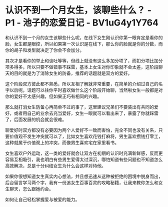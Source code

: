 # 认识不到一个月女生，该聊些什么？ - P1 - 池子的恋爱日记 - BV1uG4y1Y764

和认识不到一个月的女生该聊些什么呢，在线下女生刚认识你第一眼肯定是看你的脸，女生都是眼控，所以如果第一次认识是在线下，那么你的脸就是你的分数，而你的胡子和发型就决定了你会不会加分。

其次才是看你的举止和谈吐等等，但线上就没有这么多加分项了，而扣分项比加分项多得多，所以只要不做错事不踩雷，基本上女生对你印象就不会太差，这阶段聊天的目的就是为了消除女生的防备，推荐的话题就是双方的爱好。

这个阶段双方彼此都不熟悉，所以互相了解就非常重要，在简单的介绍过自己的名字以后呢，话题可以往你平时喜欢做什么这个阶段开始聊，当然啦女生一般都是对你的爱好不太感兴趣，但如果正巧有相同的兴趣。

那么就打消女生防备心再简单不过的事了，这里建议兄弟们不要装出有共同的爱好，或者用自己的业余去充当爱好，女生一眼就可以看出来了，暴露了你就踩雷了，后面发展的机会就会很难。

聊爱好时双方都没有必要因为两个人爱好不一致而害怕，完全不同也没有关系，只要价值观不发生冲突就可以了，比如女生喜欢花钱打麻将，男生喜欢攒钱打零工，这种就属于价值观上的冲突，而像男生喜欢宅在家里看书。

女生喜欢户外运动，这一类的爱好就会让双方在初期的认识时充满新鲜感，反而更容易互相吸引，我也明白有些男生爱得太过深沉，哪怕知道有些问题也不知道怎么高效解决，总是十分纠结女生为什么会这样对待他。

如果你很想知道女生真实内心想法，并且想迅速从这种被拒绝的困境中脱身而出，后台留言学习两个字，我有一份追女生百事百灵的攻略秘籍，让我来教你怎么和女生聊天，怎么跟她约会。

如何让自己轻松掌握爱与被爱的能力。